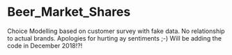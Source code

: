 # Beer_Market_Shares
Choice Modelling based on customer survey with fake data.  No relationship to actual brands. Apologies for hurting ay sentiments ;-)
Will be adding the code in December 2018!?!
